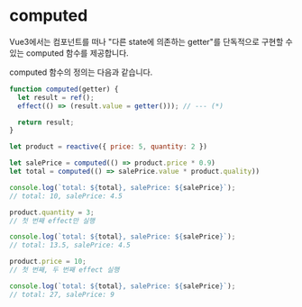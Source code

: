 # computed

Vue3에서는 컴포넌트를 떠나 "다른 state에 의존하는 getter"를 단독적으로 구현할 수 있는 computed 함수를 제공합니다.

computed 함수의 정의는 다음과 같습니다.

```js
function computed(getter) {
  let result = ref();
  effect(() => (result.value = getter())); // --- (*)

  return result;
}
```

<!-- 위 코드의 3번째 줄에서 getter가 실행되면 getter의 정의에 포함된 1개 이상의 track 연산들이 수행되는데, track 연산이 수행된 property들의 dep에 activeEffect가 추가됩니다.

그 다음에 result라는 reactive reference에 값이 할당되면서 trigger가 발생합니다.

하지만 처음에는 result에 해당하는 depsMap이 없기 때문에 중간에 return하고 ref 내의 raw 인자의 값이 getter의 반환값으로 업데이트됩니다.

나중에 코드 상에서 computed의 value를 읽으면 result에 해당하는 depsMap과 dep이 생성되고 필요한 effect들이 저장됩니다.

computed가 의존하는(getter에 있던) reactive reference에 변화가 일어나면 result.value를 SET하는 trigger(`(*)`)가 발생하여 result 내부 raw 인자의 값이 업데이트되고 result dep에 저장된 모든 effect들이 새로운 raw 값을 기반으로 재실행되어 computed의 값이 달라집니다. -->

```js
let product = reactive({ price: 5, quantity: 2 })

let salePrice = computed(() => product.price * 0.9)
let total = computed(() => salePrice.value * product.quality))

console.log(`total: ${total}, salePrice: ${salePrice}`);
// total: 10, salePrice: 4.5

product.quantity = 3;
// 첫 번째 effect만 실행

console.log(`total: ${total}, salePrice: ${salePrice}`);
// total: 13.5, salePrice: 4.5

product.price = 10;
// 첫 번째, 두 번째 effect 실행

console.log(`total: ${total}, salePrice: ${salePrice}`);
// total: 27, salePrice: 9
```
